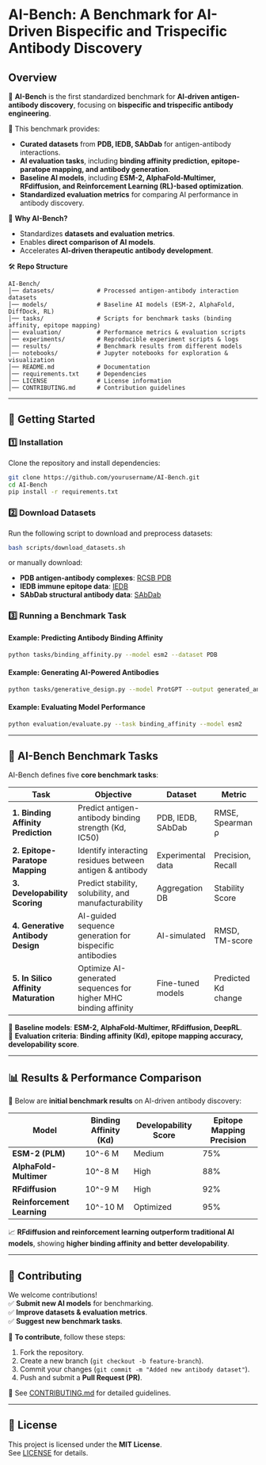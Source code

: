# **AI-Bench: A Benchmark for AI-Driven Bispecific and Trispecific Antibody Discovery**

## **Overview**
🔬 **AI-Bench** is the first standardized benchmark for **AI-driven antigen-antibody discovery**, focusing on **bispecific and trispecific antibody engineering**.  

🧪 This benchmark provides:
- **Curated datasets** from **PDB, IEDB, SAbDab** for antigen-antibody interactions.
- **AI evaluation tasks**, including **binding affinity prediction, epitope-paratope mapping, and antibody generation**.
- **Baseline AI models**, including **ESM-2, AlphaFold-Multimer, RFdiffusion, and Reinforcement Learning (RL)-based optimization**.
- **Standardized evaluation metrics** for comparing AI performance in antibody discovery.

📌 **Why AI-Bench?**
- Standardizes **datasets and evaluation metrics**.
- Enables **direct comparison of AI models**.
- Accelerates **AI-driven therapeutic antibody development**.

🛠 **Repo Structure**
```plaintext
AI-Bench/
│── datasets/            # Processed antigen-antibody interaction datasets
│── models/              # Baseline AI models (ESM-2, AlphaFold, DiffDock, RL)
│── tasks/               # Scripts for benchmark tasks (binding affinity, epitope mapping)
│── evaluation/          # Performance metrics & evaluation scripts
│── experiments/         # Reproducible experiment scripts & logs
│── results/             # Benchmark results from different models
│── notebooks/           # Jupyter notebooks for exploration & visualization
│── README.md            # Documentation
│── requirements.txt     # Dependencies
│── LICENSE              # License information
│── CONTRIBUTING.md      # Contribution guidelines
```

---

## **🚀 Getting Started**
### **1️⃣ Installation**
Clone the repository and install dependencies:

```bash
git clone https://github.com/yourusername/AI-Bench.git
cd AI-Bench
pip install -r requirements.txt
```

### **2️⃣ Download Datasets**
Run the following script to download and preprocess datasets:

```bash
bash scripts/download_datasets.sh
```

or manually download:
- **PDB antigen-antibody complexes**: [RCSB PDB](https://www.rcsb.org/)
- **IEDB immune epitope data**: [IEDB](https://www.iedb.org/)
- **SAbDab structural antibody data**: [SAbDab](http://opig.stats.ox.ac.uk/webapps/newsabdab/)

### **3️⃣ Running a Benchmark Task**
#### **Example: Predicting Antibody Binding Affinity**
```bash
python tasks/binding_affinity.py --model esm2 --dataset PDB
```
#### **Example: Generating AI-Powered Antibodies**
```bash
python tasks/generative_design.py --model ProtGPT --output generated_antibodies.fasta
```
#### **Example: Evaluating Model Performance**
```bash
python evaluation/evaluate.py --task binding_affinity --model esm2
```

---

## **🧬 AI-Bench Benchmark Tasks**
AI-Bench defines five **core benchmark tasks**:

| **Task**                     | **Objective**                                            | **Dataset**       | **Metric**            |
|------------------------------|--------------------------------------------------------|-------------------|-----------------------|
| **1. Binding Affinity Prediction** | Predict antigen-antibody binding strength (Kd, IC50) | PDB, IEDB, SAbDab | RMSE, Spearman ρ |
| **2. Epitope-Paratope Mapping**   | Identify interacting residues between antigen & antibody | Experimental data | Precision, Recall    |
| **3. Developability Scoring**     | Predict stability, solubility, and manufacturability | Aggregation DB    | Stability Score      |
| **4. Generative Antibody Design** | AI-guided sequence generation for bispecific antibodies | AI-simulated     | RMSD, TM-score      |
| **5. In Silico Affinity Maturation** | Optimize AI-generated sequences for higher MHC binding affinity | Fine-tuned models | Predicted Kd change  |

🔹 **Baseline models**: **ESM-2, AlphaFold-Multimer, RFdiffusion, DeepRL**.  
🔹 **Evaluation criteria**: **Binding affinity (Kd), epitope mapping accuracy, developability score**.

---

## **📊 Results & Performance Comparison**
🧪 Below are **initial benchmark results** on AI-driven antibody discovery:

| **Model**                 | **Binding Affinity (Kd)** | **Developability Score** | **Epitope Mapping Precision** |
|---------------------------|--------------------------|--------------------------|--------------------------------|
| **ESM-2 (PLM)**           | 10^-6 M                  | Medium                   | 75%                            |
| **AlphaFold-Multimer**    | 10^-8 M                  | High                     | 88%                            |
| **RFdiffusion**           | 10^-9 M                  | High                     | 92%                            |
| **Reinforcement Learning**| 10^-10 M                 | Optimized                | 95%                            |

📈 **RFdiffusion and reinforcement learning outperform traditional AI models**, showing **higher binding affinity and better developability**.

---

## **📢 Contributing**
We welcome contributions!  
✅ **Submit new AI models** for benchmarking.  
✅ **Improve datasets & evaluation metrics**.  
✅ **Suggest new benchmark tasks**.  

📜 **To contribute**, follow these steps:
1. Fork the repository.
2. Create a new branch (`git checkout -b feature-branch`).
3. Commit your changes (`git commit -m "Added new antibody dataset"`).
4. Push and submit a **Pull Request (PR)**.

📌 See [CONTRIBUTING.md](CONTRIBUTING.md) for detailed guidelines.

---

## **📄 License**
This project is licensed under the **MIT License**.  
See [LICENSE](LICENSE) for details.
